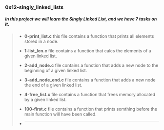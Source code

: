 ### 0x12-singly_linked_lists

##### In this project we will learn the ___Singly Linked List___, and we have 7 tasks on it.

> - **0-print_list.c** this file contains a function that prints all elements stored in a node.
>
> - **1-list_len.c** file contains a function that calcs the elements of a given linked list.
>
> - **2-add_node.c** file contains a function that adds a new node to the beginning of a given linked list.
>
> - **3-add_node_end.c** file contains a function that adds a new node the end of a given linked list.
>
> - **4-free_list.c** file contains a function that frees memory allocated by a given linked list.
>
> - **100-first.c** file contains a function that prints somthing before the main function will have been called.
>
> - ****
